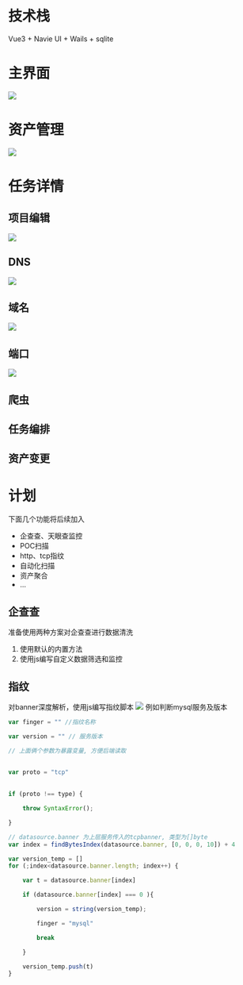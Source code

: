 # 技术栈
Vue3 + Navie UI + Wails + sqlite
# 主界面
![](./image/主界面.png)
# 资产管理
![](./image/资产管理.png)
# 任务详情
## 项目编辑
![](./image/项目.png)
## DNS
![](./image/DNS.png)
## 域名
![](./image/域名.png)
## 端口
![](./image/端口.png)
## 爬虫
## 任务编排
## 资产变更
# 计划
下面几个功能将后续加入
- 企查查、天眼查监控
- POC扫描
- http、tcp指纹
- 自动化扫描
- 资产聚合
- ...
## 企查查
准备使用两种方案对企查查进行数据清洗
1. 使用默认的内置方法
2. 使用js编写自定义数据筛选和监控
## 指纹
对banner深度解析，使用js编写指纹脚本
![](./image/端口解析.png)
例如判断mysql服务及版本
```javascript
var finger = "" //指纹名称

var version = "" // 服务版本

// 上面俩个参数为暴露变量, 方便后端读取

  
var proto = "tcp"

  
if (proto !== type) {

    throw SyntaxError();

}

// datasource.banner 为上层服务传入的tcpbanner, 类型为[]byte
var index = findBytesIndex(datasource.banner, [0, 0, 0, 10]) + 4

var version_temp = []
for (;index<datasource.banner.length; index++) {

    var t = datasource.banner[index]

    if (datasource.banner[index] === 0 ){

        version = string(version_temp);

        finger = "mysql"

        break

    }

    version_temp.push(t) 
}
```